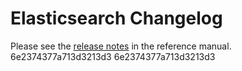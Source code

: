 # Elasticsearch Changelog

Please see the [release notes](https://www.elastic.co/guide/en/elasticsearch/reference/current/es-release-notes.html) in the reference manual.
6e2374377a713d3213d3
6e2374377a713d3213d3
